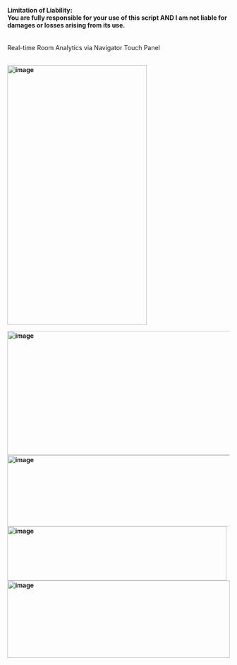 <b>Limitation of Liability: <br>
You are fully responsible for your use of this script AND I am not liable for damages or losses arising from its use.<br>
<br></b>
<br>
Real-time Room Analytics via Navigator Touch Panel<p><b>
<br>
<img width="316" height="588" alt="image" src="https://github.com/user-attachments/assets/c97c53d1-5b99-454d-b98e-d249e1c76795" />


<img width="516" height="281" alt="image" src="https://github.com/user-attachments/assets/cbdf60c4-7ae8-4208-b2c5-ebe4fcd211d7" />

<img width="568" height="161" alt="image" src="https://github.com/user-attachments/assets/54364466-21e7-48e8-9962-3a86db57775f" />

<img width="497" height="123" alt="image" src="https://github.com/user-attachments/assets/13c74e3c-1fab-473c-ad8b-b4020f2a5d3a" />

<img width="504" height="175" alt="image" src="https://github.com/user-attachments/assets/e9232b28-ea0d-4417-a664-1ea41163237e" />
